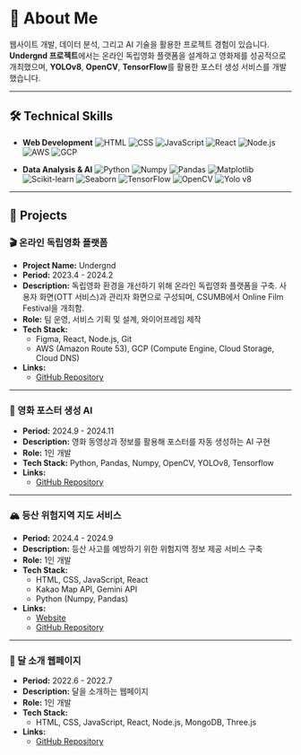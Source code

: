 # 👋 About Me

웹사이트 개발, 데이터 분석, 그리고 AI 기술을 활용한 프로젝트 경험이 있습니다. **Undergnd 프로젝트**에서는 온라인 독립영화 플랫폼을 설계하고 영화제를 성공적으로 개최했으며, **YOLOv8**, **OpenCV**, **TensorFlow**를 활용한 포스터 생성 서비스를 개발했습니다.

---

## 🛠 Technical Skills

- **Web Development**
  ![HTML](https://img.shields.io/badge/-HTML-E34F26?style=flat-square&logo=html5&logoColor=white)
  ![CSS](https://img.shields.io/badge/-CSS-1572B6?style=flat-square&logo=css3&logoColor=white)
  ![JavaScript](https://img.shields.io/badge/-JavaScript-F7DF1E?style=flat-square&logo=javascript&logoColor=black)
  ![React](https://img.shields.io/badge/-React-61DAFB?style=flat-square&logo=react&logoColor=black)
  ![Node.js](https://img.shields.io/badge/-Node.js-339933?style=flat-square&logo=node.js&logoColor=white)
  ![AWS](https://img.shields.io/badge/-AWS-232F3E?style=flat-square&logo=amazon-aws&logoColor=white)
  ![GCP](https://img.shields.io/badge/-GCP-4285F4?style=flat-square&logo=google-cloud&logoColor=white)

- **Data Analysis & AI**
 ![Python](https://img.shields.io/badge/-Python-3776AB?style=flat-square&logo=python&logoColor=white)
 ![Numpy](https://img.shields.io/badge/-Numpy-013243?style=flat-square&logo=numpy&logoColor=white)
 ![Pandas](https://img.shields.io/badge/-Pandas-150458?style=flat-square&logo=pandas&logoColor=white)
 ![Matplotlib](https://img.shields.io/badge/-Matplotlib-11557C?style=flat-square&logo=plotly&logoColor=white)
 ![Scikit-learn](https://img.shields.io/badge/-Scikit--learn-F7931E?style=flat-square&logo=scikit-learn&logoColor=white)
 ![Seaborn](https://img.shields.io/badge/-Seaborn-3776AB?style=flat-square&logo=python&logoColor=white)
 ![TensorFlow](https://img.shields.io/badge/-TensorFlow-FF6F00?style=flat-square&logo=tensorflow&logoColor=white)
 ![OpenCV](https://img.shields.io/badge/-OpenCV-5C3EE8?style=flat-square&logo=opencv&logoColor=white)
 ![Yolo v8](https://img.shields.io/badge/-YOLOv8-00FFFF?style=flat-square&logo=yolo&logoColor=white)



---

## 📂 Projects

### 🎬 온라인 독립영화 플랫폼
- **Project Name:** Undergnd  
- **Period:** 2023.4 - 2024.2  
- **Description:** 독립영화 환경을 개선하기 위해 온라인 독립영화 플랫폼을 구축. 사용자 화면(OTT 서비스)과 관리자 화면으로 구성되며, CSUMB에서 Online Film Festival을 개최함.  
- **Role:** 팀 운영, 서비스 기획 및 설계, 와이어프레임 제작  
- **Tech Stack:**  
  - Figma, React, Node.js, Git  
  - AWS (Amazon Route 53), GCP (Compute Engine, Cloud Storage, Cloud DNS)  
- **Links:**  
  - [GitHub Repository](https://github.com/moonjiuk/undergnd)

---

### 🌠 영화 포스터 생성 AI
- **Period:** 2024.9 - 2024.11  
- **Description:** 영화 동영상과 정보를 활용해 포스터를 자동 생성하는 AI 구현  
- **Role:** 1인 개발  
- **Tech Stack:** Python, Pandas, Numpy, OpenCV, YOLOv8, Tensorflow 
- **Links:**  
  - [GitHub Repository](https://github.com/moonjiuk/poster-ai)

---

### 🏔️ 등산 위험지역 지도 서비스
- **Period:** 2024.4 - 2024.9  
- **Description:** 등산 사고를 예방하기 위한 위험지역 정보 제공 서비스 구축  
- **Role:** 1인 개발  
- **Tech Stack:**  
  - HTML, CSS, JavaScript, React  
  - Kakao Map API, Gemini API  
  - Python (Numpy, Pandas)  
- **Links:**  
  - [Website](https://moonjiuk.github.io/safehikingtour/)  
  - [GitHub Repository](https://github.com/moonjiuk/safehikingtour)

---

### 🌙 달 소개 웹페이지
- **Period:** 2022.6 - 2022.7  
- **Description:** 달을 소개하는 웹페이지  
- **Role:** 1인 개발  
- **Tech Stack:**  
  - HTML, CSS, JavaScript, React, Node.js, MongoDB, Three.js  
- **Links:**  
  - [GitHub Repository](https://github.com/moonjiuk/aboutmoon)

